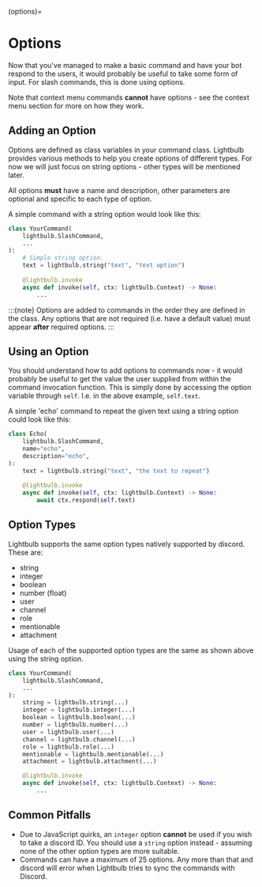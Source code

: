 (options)=
# Options

Now that you've managed to make a basic command and have your bot respond to the users, it would probably be useful to
take some form of input. For slash commands, this is done using options.

Note that context menu commands **cannot** have options - see the context menu section for more on how they work.

## Adding an Option

Options are defined as class variables in your command class. Lightbulb provides various methods to help you
create options of different types. For now we will just focus on string options - other types will be mentioned
later.

All options **must** have a name and description, other parameters are optional and specific to each
type of option.

A simple command with a string option would look like this:

```python
class YourCommand(
    lightbulb.SlashCommand,
    ...
):
    # Simple string option.
    text = lightbulb.string("text", "text option")
    
    @lightbulb.invoke
    async def invoke(self, ctx: lightbulb.Context) -> None:
        ...
```

:::{note}
Options are added to commands in the order they are defined in the class. Any options that are not required (i.e. have
a default value) must appear **after** required options.
:::

## Using an Option

You should understand how to add options to commands now - it would probably be useful to get the value the user
supplied from within the command invocation function. This is simply done by accessing the option variable through
`self`. I.e. in the above example, `self.text`.

A simple 'echo' command to repeat the given text using a string option could look like this:

```python
class Echo(
    lightbulb.SlashCommand,
    name="echo",
    description="echo",
):
    text = lightbulb.string("text", "the text to repeat")
    
    @lightbulb.invoke
    async def invoke(self, ctx: lightbulb.Context) -> None:
        await ctx.respond(self.text)
```

## Option Types

Lightbulb supports the same option types natively supported by discord. These are:
- string
- integer
- boolean
- number (float)
- user
- channel
- role
- mentionable
- attachment

Usage of each of the supported option types are the same as shown above using the string option.

```python
class YourCommand(
    lightbulb.SlashCommand,
    ...
):
    string = lightbulb.string(...)
    integer = lightbulb.integer(...)
    boolean = lightbulb.boolean(...)
    number = lightbulb.number(...)
    user = lightbulb.user(...)
    channel = lightbulb.channel(...)
    role = lightbulb.role(...)
    mentionable = lightbulb.mentionable(...)
    attachment = lightbulb.attachment(...)

    @lightbulb.invoke
    async def invoke(self, ctx: lightbulb.Context) -> None:
        ...
```

## Common Pitfalls

- Due to JavaScript quirks, an `integer` option **cannot** be used if you wish to take a discord ID. You should use a
  `string` option instead - assuming none of the other option types are more suitable.
- Commands can have a maximum of 25 options. Any more than that and discord will error when Lightbulb tries to sync
  the commands with Discord.
